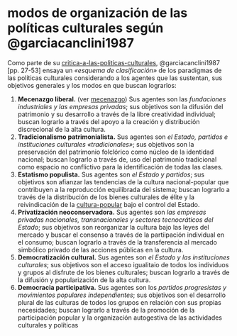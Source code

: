 # modos de organización de las políticas culturales según @garciacanclini1987

Como parte de su [critica-a-las-politicas-culturales](critica-a-las-politicas-culturales.md), @garciacanclini1987 [pp. 27-53] ensaya un *«esquema de clasificación»* de los paradigmas de las políticas culturales considerando a los agentes que las sustentan, sus objetivos generales y los modos en que buscan lograrlos:

1. **Mecenazgo liberal.** (ver [mecenazgo](mecenazgo.md)) Sus agentes son las *fundaciones industriales y las empresas privadas*; sus objetivos son la difusión del patrimonio y su desarrollo a través de la libre creatividad individual; buscan lograrlo a través del apoyo a la creación y distribución discrecional de la alta cultura.
1. **Tradicionalismo patrimonialista.** Sus agentes son *el Estado, partidos e instituciones culturales «tradicionales»*; sus objetivos son la preservación del patrimonio folclórico como núcleo de la identidad nacional; buscan lograrlo a través de, uso del patrimonio tradicional como espacio no conflictivo para la identificación de todas las clases.
1. **Estatismo populista.** Sus agentes son *el Estado y partidos*; sus objetivos son afianzar las tendencias de la cultura nacional-popular que contribuyen a la reproducción equilibrada del sistema; buscan lograrlo a través de la distribución de los bienes culturales de élite y la reivindicación de la [cultura-popular](cultura-popular.md) bajo el control del Estado.
1. **Privatización neoconservadora.** Sus agentes son *las empresas privadas nacionales, transnacionales y sectores tecnocráticos del Estado*; sus objetivos son reorganizar la cultura bajo las leyes del mercado y buscar el consenso a través de la partiipación individual en el consumo; buscan lograrlo a través de la transferencia al mercado simbólico privado de las acciones públicas en la cultura.
1. **Democratización cultural.** Sus agentes son *el Estado y las instituciones culturales*; sus objetivos son el acceso igualitaio de todos los individuos y grupos al disfrute de los bienes culturales; buscan lograrlo a través de la difusión y popularización de la alta cultura.
1. **Democracia participativa.** Sus agentes son los *partidos progresistas y movimientos populares independientes*; sus objetivos son el desarrollo plural de las culturas de todos los grupos en relación con sus propias necesidades; buscan lograrlo a través de la promoción de la participación popular y la organización autogestiva de las actividades culturales y políticas
